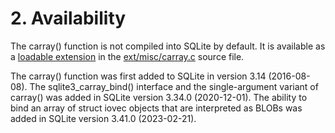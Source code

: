 # 2\. Availability


The carray() function is not compiled into SQLite by default.
It is available as a [loadable extension](loadext.html) in the
[ext/misc/carray.c](https://www.sqlite.org/src/file/ext/misc/carray.c)
source file.



The carray() function was first added to SQLite in version 3\.14
(2016\-08\-08\). The sqlite3\_carray\_bind() interface and the
single\-argument variant of carray() was added in SQLite version 3\.34\.0
(2020\-12\-01\). The ability to bind an array of struct iovec
objects that are interpreted as BLOBs was added in SQLite version 3\.41\.0
(2023\-02\-21\).




